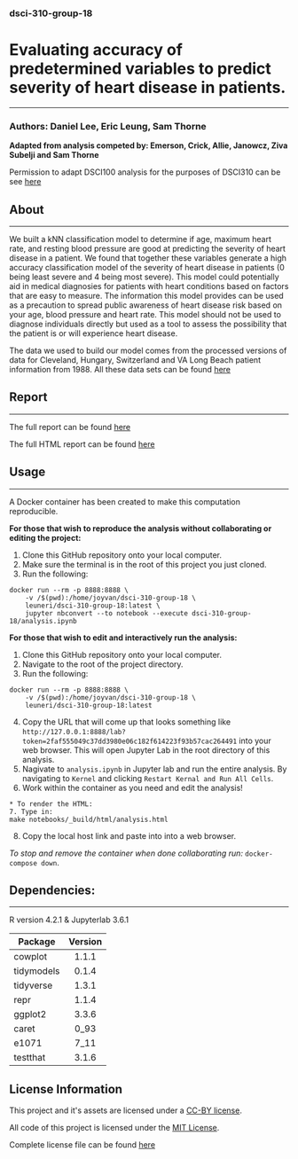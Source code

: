 ### dsci-310-group-18

# Evaluating accuracy of predetermined variables to predict severity of heart disease in patients.
---

### Authors: Daniel Lee, Eric Leung, Sam Thorne

**Adapted from analysis competed by: Emerson, Crick, Allie, Janowcz, Ziva Subelji and Sam Thorne**

Permission to adapt DSCI100 analysis for the purposes of DSCI310 can be see [here](PERMISSIONS/analysis-permission.jpeg)

## About
---

We built a kNN classification model to determine if age, maximum heart rate, and resting blood pressure are good at predicting the severity of heart disease in a patient. We found that together these variables generate a high accuracy classification model of the severity of heart disease in patients (0 being least severe and 4 being most severe). This model could potentially aid in medical diagnosies for patients with heart conditions based on factors that are easy to measure. The information this model provides can be used as a precaution to spread public awareness of heart disease risk based on your age, blood pressure and heart rate. This model should not be used to diagnose individuals directly but used as a tool to assess the possibility that the patient is or will experience heart disease. 

The data we used to build our model comes from the processed versions of data for Cleveland, Hungary, Switzerland and VA Long Beach patient information from 1988. All these data sets can be found [here](https://archive.ics.uci.edu/ml/datasets/Heart+Disease)

## Report

---

The full report can be found [here](analysis.ipynb)

The full HTML report can be found [here](notebooks/_build/html/analysis.html)

## Usage

---

A Docker container has been created to make this computation reproducible. 

**For those that wish to reproduce the analysis without collaborating or editing the project:**
1. Clone this GitHub repository onto your local computer.
2. Make sure the terminal is in the root of this project you just cloned.
3. Run the following:

```
docker run --rm -p 8888:8888 \
    -v /$(pwd):/home/joyvan/dsci-310-group-18 \
    leuneri/dsci-310-group-18:latest \
    jupyter nbconvert --to notebook --execute dsci-310-group-18/analysis.ipynb
```

**For those that wish to edit and interactively run the analysis:**
1. Clone this GitHub repository onto your local computer. 
2. Navigate to the root of the project directory.
3. Run the following:
```
docker run --rm -p 8888:8888 \
    -v /$(pwd):/home/joyvan/dsci-310-group-18 \
    leuneri/dsci-310-group-18:latest
```
4. Copy the URL that will come up that looks something like `http://127.0.0.1:8888/lab?token=2faf555049c37dd3980e06c182f614223f93b57cac264491` into your web browser. This will open Jupyter Lab in the root directory of this analysis. 
5. Nagivate to `analysis.ipynb` in Jupyter lab and run the entire analysis. By navigating to `Kernel` and clicking `Restart Kernal and Run All Cells`. 
6. Work within the container as you need and edit the analysis!
```
* To render the HTML:
7. Type in:
make notebooks/_build/html/analysis.html
```
8. Copy the local host link and paste into into a web browser.


*To stop and remove the container when done collaborating run:* `docker-compose down`. 

## Dependencies:
---
R version 4.2.1 & Jupyterlab 3.6.1

|Package     |Version   |
| ---------- |:--------:|
|cowplot     |1.1.1     |
|tidymodels  |0.1.4     |
|tidyverse   |1.3.1     |
|repr        |1.1.4     |
|ggplot2     |3.3.6     |
|caret       |0_93      |
|e1071       |7_11      |
|testthat    |3.1.6     |


## License Information

This project and it's assets are licensed under a [CC-BY license](https://creativecommons.org/licenses/by-nc-nd/4.0/legalcode).

All code of this project is licensed under the [MIT License](https://opensource.org/license/mit/).

Complete license file can be found [here](LICENSE.md)
